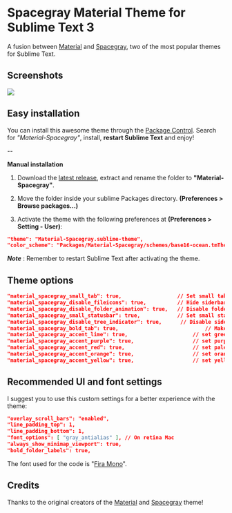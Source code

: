 # Spacegray Material Theme for Sublime Text 3
A fusion between [Material](https://github.com/equinusocio/material-theme) and [Spacegray](https://github.com/kkga/spacegray), two of the most popular themes for Sublime Text.


## Screenshots

![](https://raw.githubusercontent.com/saadq/Material-Spacegray/master/screenshots/Material-Spacegray.png?token=AFamZkMOMtkS--ADNagQYSBQuN9JJ3eJks5Vx7zKwA%3D%3D)

## Easy installation
You can install this awesome theme through the [Package Control](https://packagecontrol.io/installation). Search for *"Material-Spacegray"*, install, **restart Sublime Text** and enjoy!

--

**Manual installation**

1. Download the [latest release](https://github.com/saadq/Material-Spacegray/releases/latest), extract and rename the folder to **"Material-Spacegray"**.

2. Move the folder inside your sublime Packages directory. **(Preferences > Browse packages...)**

3. Activate the theme with the following preferences at  **(Preferences > Setting - User)**:

```json
"theme": "Material-Spacegray.sublime-theme",
"color_scheme": "Packages/Material-Spacegray/schemes/base16-ocean.tmTheme",
```

***Note*** : Remember to restart Sublime Text after activating the theme.


## Theme options

```json
"material_spacegray_small_tab": true,                  // Set small tabs
"material_spacegray_disable_fileicons": true,          // Hide siderbar file type icons
"material_spacegray_disable_folder_animation": true,   // Disable folder animation
"material_spacegray_small_statusbar": true,            // Set small status bar
"material_spacegray_disable_tree_indicator": true,		// Disable sidebar file indicator
"material_spacegray_bold_tab": true,							// Make the tab labels bolder
"material_spacegray_accent_lime": true,						// set green lime accent color
"material_spacegray_accent_purple": true,					// set purple accent color
"material_spacegray_accent_red": true,						// set pale red accent color
"material_spacegray_accent_orange": true,					// set orange accent color
"material_spacegray_accent_yellow": true,					// set yellow accent color
```

## Recommended UI and font settings
I suggest you to use this custom settings for a better experience with the theme:

```json
"overlay_scroll_bars": "enabled",
"line_padding_top": 1,
"line_padding_bottom": 1,
"font_options": [ "gray_antialias" ], // On retina Mac
"always_show_minimap_viewport": true,
"bold_folder_labels": true,
```

The font used for the code is "[Fira Mono](https://mozilla.github.io/Fira/)".


## Credits
Thanks to the original creators of the [Material](https://github.com/equinusocio/material-theme) and [Spacegray](https://github.com/kkga/spacegray) theme!

